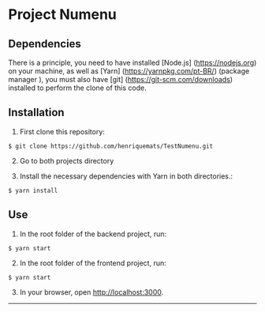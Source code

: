 
# Project Numenu

## Dependencies

There is a principle, you need to have installed [Node.js] (https://nodejs.org) on your machine, as well as [Yarn] (https://yarnpkg.com/pt-BR/) (package manager ), you must also have [git] (https://git-scm.com/downloads) installed to perform the clone of this code.

## Installation

1. First clone this repository:

  ```
  $ git clone https://github.com/henriquemats/TestNumenu.git
  ```

2. Go to both projects directory

3. Install the necessary dependencies with Yarn in both directories.:

  ```
  $ yarn install
  ```

## Use

1. In the root folder of the backend project, run:

  ```
  $ yarn start
  ```

2. In the root folder of the frontend project, run:

  ```
  $ yarn start
  ```

3. In your browser, open [http://localhost:3000](http://localhost:3000).

----------
